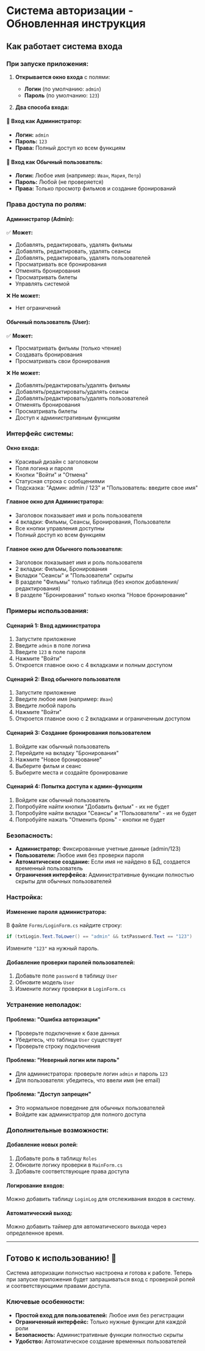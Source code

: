 # Система авторизации - Обновленная инструкция

## Как работает система входа

### **При запуске приложения:**

1. **Открывается окно входа** с полями:
   - **Логин** (по умолчанию: `admin`)
   - **Пароль** (по умолчанию: `123`)

2. **Два способа входа:**

#### **🔑 Вход как Администратор:**
- **Логин:** `admin`
- **Пароль:** `123`
- **Права:** Полный доступ ко всем функциям

#### **👤 Вход как Обычный пользователь:**
- **Логин:** Любое имя (например: `Иван`, `Мария`, `Петр`)
- **Пароль:** Любой (не проверяется)
- **Права:** Только просмотр фильмов и создание бронирований

### **Права доступа по ролям:**

#### **Администратор (Admin):**
✅ **Может:**
- Добавлять, редактировать, удалять фильмы
- Добавлять, редактировать, удалять сеансы
- Добавлять, редактировать, удалять пользователей
- Просматривать все бронирования
- Отменять бронирования
- Просматривать билеты
- Управлять системой

❌ **Не может:**
- Нет ограничений

#### **Обычный пользователь (User):**
✅ **Может:**
- Просматривать фильмы (только чтение)
- Создавать бронирования
- Просматривать свои бронирования

❌ **Не может:**
- Добавлять/редактировать/удалять фильмы
- Добавлять/редактировать/удалять сеансы
- Добавлять/редактировать/удалять пользователей
- Отменять бронирования
- Просматривать билеты
- Доступ к административным функциям

### **Интерфейс системы:**

#### **Окно входа:**
- Красивый дизайн с заголовком
- Поля логина и пароля
- Кнопки "Войти" и "Отмена"
- Статусная строка с сообщениями
- Подсказка: "Админ: admin / 123" и "Пользователь: введите свое имя"

#### **Главное окно для Администратора:**
- Заголовок показывает имя и роль пользователя
- 4 вкладки: Фильмы, Сеансы, Бронирования, Пользователи
- Все кнопки управления доступны
- Полный доступ ко всем функциям

#### **Главное окно для Обычного пользователя:**
- Заголовок показывает имя и роль пользователя
- 2 вкладки: Фильмы, Бронирования
- Вкладки "Сеансы" и "Пользователи" скрыты
- В разделе "Фильмы" только таблица (без кнопок добавления/редактирования)
- В разделе "Бронирования" только кнопка "Новое бронирование"

### **Примеры использования:**

#### **Сценарий 1: Вход администратора**
1. Запустите приложение
2. Введите `admin` в поле логина
3. Введите `123` в поле пароля
4. Нажмите "Войти"
5. Откроется главное окно с 4 вкладками и полным доступом

#### **Сценарий 2: Вход обычного пользователя**
1. Запустите приложение
2. Введите любое имя (например: `Иван`)
3. Введите любой пароль
4. Нажмите "Войти"
5. Откроется главное окно с 2 вкладками и ограниченным доступом

#### **Сценарий 3: Создание бронирования пользователем**
1. Войдите как обычный пользователь
2. Перейдите на вкладку "Бронирования"
3. Нажмите "Новое бронирование"
4. Выберите фильм и сеанс
5. Выберите места и создайте бронирование

#### **Сценарий 4: Попытка доступа к админ-функциям**
1. Войдите как обычный пользователь
2. Попробуйте найти кнопки "Добавить фильм" - их не будет
3. Попробуйте найти вкладки "Сеансы" и "Пользователи" - их не будет
4. Попробуйте нажать "Отменить бронь" - кнопки не будет

### **Безопасность:**

- **Администратор:** Фиксированные учетные данные (admin/123)
- **Пользователи:** Любое имя без проверки пароля
- **Автоматическое создание:** Если имя не найдено в БД, создается временный пользователь
- **Ограничения интерфейса:** Административные функции полностью скрыты для обычных пользователей

### **Настройка:**

#### **Изменение пароля администратора:**
В файле `Forms/LoginForm.cs` найдите строку:
```csharp
if (txtLogin.Text.ToLower() == "admin" && txtPassword.Text == "123")
```
Измените `"123"` на нужный пароль.

#### **Добавление проверки паролей пользователей:**
1. Добавьте поле `password` в таблицу `User`
2. Обновите модель `User`
3. Измените логику проверки в `LoginForm.cs`

### **Устранение неполадок:**

#### **Проблема: "Ошибка авторизации"**
- Проверьте подключение к базе данных
- Убедитесь, что таблица `User` существует
- Проверьте строку подключения

#### **Проблема: "Неверный логин или пароль"**
- Для администратора: проверьте логин `admin` и пароль `123`
- Для пользователя: убедитесь, что ввели имя (не email)

#### **Проблема: "Доступ запрещен"**
- Это нормальное поведение для обычных пользователей
- Войдите как администратор для полного доступа

### **Дополнительные возможности:**

#### **Добавление новых ролей:**
1. Добавьте роль в таблицу `Roles`
2. Обновите логику проверки в `MainForm.cs`
3. Добавьте соответствующие права доступа

#### **Логирование входов:**
Можно добавить таблицу `LoginLog` для отслеживания входов в систему.

#### **Автоматический выход:**
Можно добавить таймер для автоматического выхода через определенное время.

---

## **Готово к использованию! 🎉**

Система авторизации полностью настроена и готова к работе. Теперь при запуске приложения будет запрашиваться вход с проверкой ролей и соответствующими правами доступа.

### **Ключевые особенности:**
- **Простой вход для пользователей:** Любое имя без регистрации
- **Ограниченный интерфейс:** Только нужные функции для каждой роли
- **Безопасность:** Административные функции полностью скрыты
- **Удобство:** Автоматическое создание временных пользователей
